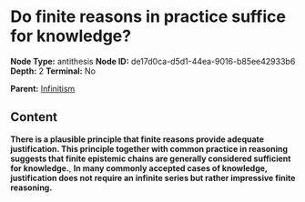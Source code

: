 # Do finite reasons in practice suffice for knowledge?

**Node Type:** antithesis
**Node ID:** de17d0ca-d5d1-44ea-9016-b85ee42933b6
**Depth:** 2
**Terminal:** No

**Parent:** [Infinitism](infinitism.md)

## Content

**There is a plausible principle that finite reasons provide adequate justification. This principle together with common practice in reasoning suggests that finite epistemic chains are generally considered sufficient for knowledge.**, **In many commonly accepted cases of knowledge, justification does not require an infinite series but rather impressive finite reasoning.**
